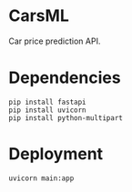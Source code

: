 # CarsML
Car price prediction API.

# Dependencies
```shell
pip install fastapi
pip install uvicorn
pip install python-multipart
```

# Deployment
```shell
uvicorn main:app
```